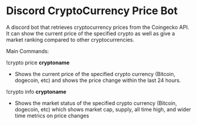 # Discord CryptoCurrency Price Bot

A discord bot that retrieves cryptocurrency prices from the Coingecko API. It can show the current price of the specified crypto as well as give a market ranking compared to other cryptocurrencies.

Main Commands:

!crypto price **cryptoname**

- Shows the current price of the specified crypto currency (Bitcoin, dogecoin, etc) and shows the price change within the last 24 hours.

!crypto info **cryptoname**

- Shows the market status of the specified crypto currency (Bitcoin, dogecoin, etc) which shows market cap, supply, all time high, and wider time metrics on price changes  
